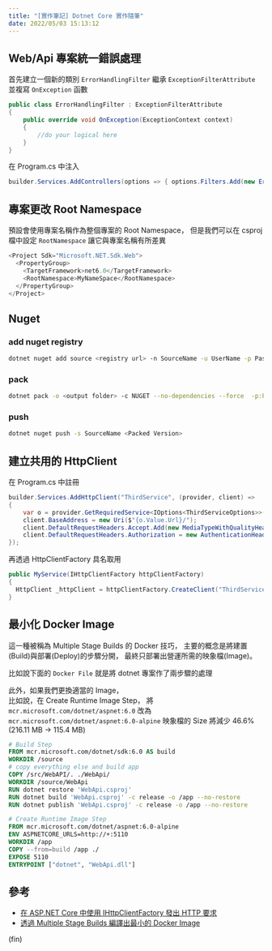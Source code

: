 ```yaml
---
title: "[實作筆記] Dotnet Core 實作隨筆"
date: 2022/05/03 15:13:12
---
```


## Web/Api 專案統一錯誤處理

首先建立一個新的類別 `ErrorHandlingFilter` 繼承 `ExceptionFilterAttribute` 並複寫 `OnException` 函數

```csharp
public class ErrorHandlingFilter : ExceptionFilterAttribute
{
    public override void OnException(ExceptionContext context)
    {
        //do your logical here
    }
}
```

在 Program.cs 中注入

```csharp
builder.Services.AddControllers(options => { options.Filters.Add(new ErrorHandlingFilter()); });
```

## 專案更改 Root Namespace

預設會使用專案名稱作為整個專案的 Root Namespace，
但是我們可以在 csproj 檔中設定 `RootNamespace` 讓它與專案名稱有所差異

```csharp
<Project Sdk="Microsoft.NET.Sdk.Web">
  <PropertyGroup>
    <TargetFramework>net6.0</TargetFramework>
    <RootNamespace>MyNameSpace</RootNamespace>
  </PropertyGroup>
</Project>
```

## Nuget

### add nuget registry

```bash
dotnet nuget add source <registry url> -n SourceName -u UserName -p Password --store-password-in-clear-text
```

### pack

```bash
dotnet pack -o <output folder> -c NUGET --no-dependencies --force  -p:PackageVersion=<version>
```

### push

```bash
dotnet nuget push -s SourceName <Packed Version>
```

## 建立共用的 HttpClient

在 Program.cs 中註冊

```csharp
builder.Services.AddHttpClient("ThirdService", (provider, client) =>
{
    var o = provider.GetRequiredService<IOptions<ThirdServiceOptions>>();
    client.BaseAddress = new Uri($"{o.Value.Url}/");
    client.DefaultRequestHeaders.Accept.Add(new MediaTypeWithQualityHeaderValue("application/json"));
    client.DefaultRequestHeaders.Authorization = new AuthenticationHeaderValue("Bearer", o.Value.Token);
});
```

再透過 HttpClientFactory 具名取用

```csharp
public MyService(IHttpClientFactory httpClientFactory)
{
  HttpClient _httpClient = httpClientFactory.CreateClient("ThirdService");
}
```

## 最小化 Docker Image

這一種被稱為 Multiple Stage Builds 的 Docker 技巧，
主要的概念是將建置(Build)與部署(Deploy)的步驟分開，
最終只部署出營運所需的映象檔(Image)。

比如說下面的 `Docker File` 就是將 dotnet 專案作了兩步驟的處理

此外，如果我們更換適當的 Image，  
比如說，在 Create Runtime Image Step，
將 `mcr.microsoft.com/dotnet/aspnet:6.0` 改為 `mcr.microsoft.com/dotnet/aspnet:6.0-alpine`
映象檔的 Size 將減少 46.6% (216.11 MB → 115.4 MB)

```dockerfile
# Build Step
FROM mcr.microsoft.com/dotnet/sdk:6.0 AS build
WORKDIR /source
# copy everything else and build app
COPY /src/WebAPI/. ./WebApi/
WORKDIR /source/WebApi
RUN dotnet restore 'WebApi.csproj'
RUN dotnet build 'WebApi.csproj' -c release -o /app --no-restore
RUN dotnet publish 'WebApi.csproj' -c release -o /app --no-restore

# Create Runtime Image Step
FROM mcr.microsoft.com/dotnet/aspnet:6.0-alpine
ENV ASPNETCORE_URLS=http://+:5110
WORKDIR /app
COPY --from=build /app ./
EXPOSE 5110
ENTRYPOINT ["dotnet", "WebApi.dll"]
```

## 參考

- [在 ASP.NET Core 中使用 IHttpClientFactory 發出 HTTP 要求](https://docs.microsoft.com/zh-tw/aspnet/core/fundamentals/http-requests?view=aspnetcore-6.0)
- [透過 Multiple Stage Builds 編譯出最小的 Docker Image](https://jiepeng.me/2018/06/09/use-docker-multiple-stage-builds)

(fin)
